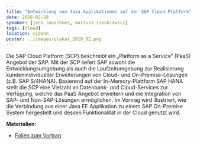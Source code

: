 ```yaml
---
title: "Entwicklung von Java Applikationen auf der SAP Cloud Platform"
date: 2018-02-28
speaker: [jens_leuschner, mariusz_zienkiewicz]
tags: [cloud]
location: cideon
poster: ../images/plakat_2018_02.png
---
```


Die SAP Cloud Platform (SCP) beschreibt ein „Platform as a Service“ (PaaS) Angebot der SAP. Mit der SCP liefert SAP
sowohl die Entwicklungsumgebung als auch die Laufzeitumgebung zur Realisierung kundenindividueller Erweiterungen von
Cloud- und On-Premise-Lösungen (z.B. SAP S/4HANA). Basierend auf der In-Memory-Plattform SAP HANA stellt die SCP eine
Vielzahl an Datenbank- und Cloud-Services zur Verfügung, welche das PaaS Angebot erweitern und die Integration von SAP-
und Non-SAP-Lösungen ermöglichen. Im Vortrag wird illustriert, wie die Verbindung aus einer Java EE Applikation zu einem
SAP On-Premise System hergestellt und dessen Funktionalität in der Cloud genutzt wird.

**Materialien:**
- [Folien zum Vortrag](https://github.com/juggr/juggr.github.io/blob/master/downloads/juggr_java_auf_sap_cloud.pdf)
